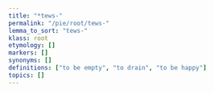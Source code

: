 ```yaml
---
title: "*tews-"
permalink: "/pie/root/tews-"
lemma_to_sort: "tews-"
klass: root
etymology: []
markers: []
synonyms: []
definitions: ["to be empty", "to drain", "to be happy"]
topics: []
---
```

